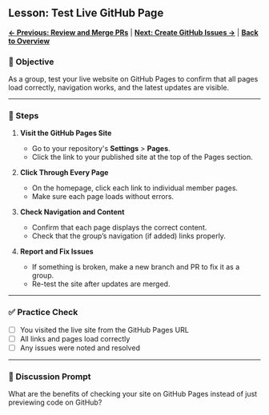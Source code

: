 ## Lesson: Test Live GitHub Page

**[← Previous: Review and Merge PRs](github-collaboration-lv10.md)** | **[Next: Create GitHub Issues →](github-collaboration-lv12.md)** | **[Back to Overview](README.md)**

### 🎯 Objective

As a group, test your live website on GitHub Pages to confirm that all pages load correctly, navigation works, and the latest updates are visible.

---

### 👣 Steps

1. **Visit the GitHub Pages Site**

   * Go to your repository's **Settings** > **Pages**.
   * Click the link to your published site at the top of the Pages section.

2. **Click Through Every Page**

   * On the homepage, click each link to individual member pages.
   * Make sure each page loads without errors.

3. **Check Navigation and Content**

   * Confirm that each page displays the correct content.
   * Check that the group’s navigation (if added) links properly.

4. **Report and Fix Issues**

   * If something is broken, make a new branch and PR to fix it as a group.
   * Re-test the site after updates are merged.

---

### ✅ Practice Check

* [ ] You visited the live site from the GitHub Pages URL
* [ ] All links and pages load correctly
* [ ] Any issues were noted and resolved

---

### 💬 Discussion Prompt

What are the benefits of checking your site on GitHub Pages instead of just previewing code on GitHub?
